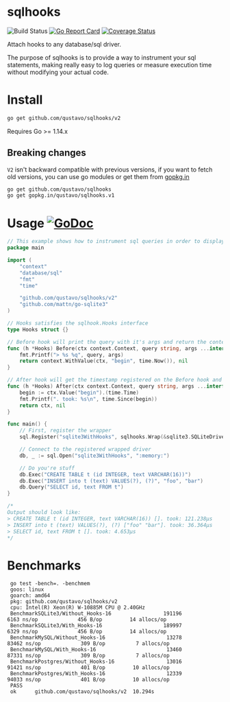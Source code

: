 # sqlhooks
![Build Status](https://github.com/qustavo/sqlhooks/actions/workflows/test.yml/badge.svg)
[![Go Report Card](https://goreportcard.com/badge/github.com/qustavo/sqlhooks)](https://goreportcard.com/report/github.com/qustavo/sqlhooks)
[![Coverage Status](https://coveralls.io/repos/github/qustavo/sqlhooks/badge.svg?branch=master)](https://coveralls.io/github/qustavo/sqlhooks?branch=master)

Attach hooks to any database/sql driver.

The purpose of sqlhooks is to provide a way to instrument your sql statements, making really easy to log queries or measure execution time without modifying your actual code.

# Install
```bash
go get github.com/qustavo/sqlhooks/v2
```
Requires Go >= 1.14.x

## Breaking changes
`V2` isn't backward compatible with previous versions, if you want to fetch old versions, you can use go modules or get them from [gopkg.in](http://gopkg.in/)
```bash
go get github.com/qustavo/sqlhooks
go get gopkg.in/qustavo/sqlhooks.v1
```

# Usage [![GoDoc](https://godoc.org/github.com/qustavo/dotsql?status.svg)](https://godoc.org/github.com/qustavo/sqlhooks)

```go
// This example shows how to instrument sql queries in order to display the time that they consume
package main

import (
	"context"
	"database/sql"
	"fmt"
	"time"

	"github.com/qustavo/sqlhooks/v2"
	"github.com/mattn/go-sqlite3"
)

// Hooks satisfies the sqlhook.Hooks interface
type Hooks struct {}

// Before hook will print the query with it's args and return the context with the timestamp
func (h *Hooks) Before(ctx context.Context, query string, args ...interface{}) (context.Context, error) {
	fmt.Printf("> %s %q", query, args)
	return context.WithValue(ctx, "begin", time.Now()), nil
}

// After hook will get the timestamp registered on the Before hook and print the elapsed time
func (h *Hooks) After(ctx context.Context, query string, args ...interface{}) (context.Context, error) {
	begin := ctx.Value("begin").(time.Time)
	fmt.Printf(". took: %s\n", time.Since(begin))
	return ctx, nil
}

func main() {
	// First, register the wrapper
	sql.Register("sqlite3WithHooks", sqlhooks.Wrap(&sqlite3.SQLiteDriver{}, &Hooks{}))

	// Connect to the registered wrapped driver
	db, _ := sql.Open("sqlite3WithHooks", ":memory:")

	// Do you're stuff
	db.Exec("CREATE TABLE t (id INTEGER, text VARCHAR(16))")
	db.Exec("INSERT into t (text) VALUES(?), (?)", "foo", "bar")
	db.Query("SELECT id, text FROM t")
}

/*
Output should look like:
> CREATE TABLE t (id INTEGER, text VARCHAR(16)) []. took: 121.238µs
> INSERT into t (text) VALUES(?), (?) ["foo" "bar"]. took: 36.364µs
> SELECT id, text FROM t []. took: 4.653µs
*/
```

# Benchmarks
```
 go test -bench=. -benchmem
 goos: linux
 goarch: amd64
 pkg: github.com/qustavo/sqlhooks/v2
 cpu: Intel(R) Xeon(R) W-10885M CPU @ 2.40GHz
 BenchmarkSQLite3/Without_Hooks-16                 191196              6163 ns/op             456 B/op         14 allocs/op
 BenchmarkSQLite3/With_Hooks-16                    189997              6329 ns/op             456 B/op         14 allocs/op
 BenchmarkMySQL/Without_Hooks-16                    13278             83462 ns/op             309 B/op          7 allocs/op
 BenchmarkMySQL/With_Hooks-16                       13460             87331 ns/op             309 B/op          7 allocs/op
 BenchmarkPostgres/Without_Hooks-16                 13016             91421 ns/op             401 B/op         10 allocs/op
 BenchmarkPostgres/With_Hooks-16                    12339             94033 ns/op             401 B/op         10 allocs/op
 PASS
 ok      github.com/qustavo/sqlhooks/v2  10.294s
```

